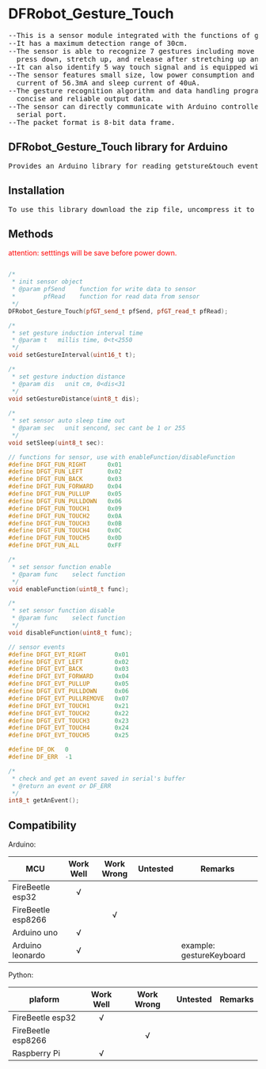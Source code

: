 # DFRobot_Gesture_Touch
<pre>
--This is a sensor module integrated with the functions of gesture recognition and touch recognition.
--It has a maximum detection range of 30cm.  
--The sensor is able to recognize 7 gestures including move right, move left, forward, backward, 
  press down, stretch up, and release after stretching up and pressing down.
--It can also identify 5 way touch signal and is equipped with the functionality of auto sleep and wake up.
--The sensor features small size, low power consumption and reliable detection sensitivity with the operating 
  current of 56.3mA and sleep current of 40uA.
--The gesture recognition algorithm and data handling program have been burned into the module, which ensures 
  concise and reliable output data.
--The sensor can directly communicate with Arduino controller, Raspberry Pi controller and host computer via 
  serial port.
--The packet format is 8-bit data frame.
</pre>

## DFRobot_Gesture_Touch library for Arduino
<pre>
Provides an Arduino library for reading getsture&touch event and setting to sensor.
</pre>

## Installation
<pre>
To use this library download the zip file, uncompress it to a folder named DFRobot_Gesture_Touch.
</pre>

## Methods

<span style="color: red">attention: setttings will be save before power down.</span>
```C++

/*
 * init sensor object
 * @param pfSend    function for write data to sensor
 *        pfRead    function for read data from sensor
 */
DFRobot_Gesture_Touch(pfGT_send_t pfSend, pfGT_read_t pfRead);

/*
 * set gesture induction interval time
 * @param t   millis time, 0<t<2550
 */
void setGestureInterval(uint16_t t);

/*
 * set gesture induction distance
 * @param dis   unit cm, 0<dis<31
 */ 
void setGestureDistance(uint8_t dis);
 
/*
 * set sensor auto sleep time out
 * @param sec   unit sencond, sec cant be 1 or 255
 */
void setSleep(uint8_t sec):

// functions for sensor, use with enableFunction/disableFunction
#define DFGT_FUN_RIGHT      0x01
#define DFGT_FUN_LEFT       0x02
#define DFGT_FUN_BACK       0x03
#define DFGT_FUN_FORWARD    0x04
#define DFGT_FUN_PULLUP     0x05
#define DFGT_FUN_PULLDOWN   0x06
#define DFGT_FUN_TOUCH1     0x09
#define DFGT_FUN_TOUCH2     0x0A
#define DFGT_FUN_TOUCH3     0x0B
#define DFGT_FUN_TOUCH4     0x0C
#define DFGT_FUN_TOUCH5     0x0D
#define DFGT_FUN_ALL        0xFF

/*
 * set sensor function enable
 * @param func    select function
 */
void enableFunction(uint8_t func);

/*
 * set sensor function disable
 * @param func    select function
 */
void disableFunction(uint8_t func);

// sensor events
#define DFGT_EVT_RIGHT        0x01
#define DFGT_EVT_LEFT         0x02
#define DFGT_EVT_BACK         0x03
#define DFGT_EVT_FORWARD      0x04
#define DFGT_EVT_PULLUP       0x05
#define DFGT_EVT_PULLDOWN     0x06
#define DFGT_EVT_PULLREMOVE   0x07
#define DFGT_EVT_TOUCH1       0x21
#define DFGT_EVT_TOUCH2       0x22
#define DFGT_EVT_TOUCH3       0x23
#define DFGT_EVT_TOUCH4       0x24
#define DFGT_EVT_TOUCH5       0x25

#define DF_OK   0
#define DF_ERR  -1

/*
 * check and get an event saved in serial's buffer
 * @return an event or DF_ERR
 */
int8_t getAnEvent();
```

## Compatibility

Arduino:

MCU                | Work Well | Work Wrong | Untested  | Remarks
------------------ | :----------: | :----------: | :---------: | ----- 
FireBeetle esp32 |       √      |             |            |
FireBeetle esp8266 |             |      √       |            |
Arduino uno |       √      |             |            |
Arduino leonardo |      √       |             |            |  example: gestureKeyboard

Python:

plaform | Work Well | Work Wrong | Untested | Remarks
------------------ | :----------: | :----------: | :---------: | ----- 
FireBeetle esp32 |       √      |             |            |
FireBeetle esp8266 |             |      √       |            |
Raspberry Pi |       √      |             |            |
